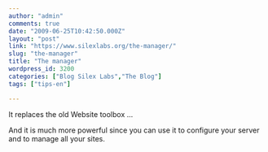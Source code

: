 ```yaml
---
author: "admin"
comments: true
date: "2009-06-25T10:42:50.000Z"
layout: "post"
link: "https://www.silexlabs.org/the-manager/"
slug: "the-manager"
title: "The manager"
wordpress_id: 3200
categories: ["Blog Silex Labs","The Blog"]
tags: ["tips-en"]

---
```

It replaces the old Website toolbox ...

And it is much more powerful since you can use it to configure your server and to manage all your sites.

